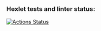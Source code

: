 ### Hexlet tests and linter status:
[![Actions Status](https://github.com/MaxPepega/frontend-project-lvl2/workflows/hexlet-check/badge.svg)](https://github.com/MaxPepega/frontend-project-lvl2/actions)